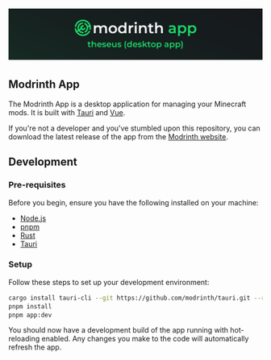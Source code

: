 # ![Modrinth App](/.github/assets/app_cover.png)

## Modrinth App

The Modrinth App is a desktop application for managing your Minecraft mods. It is built with [Tauri](https://tauri.app/) and [Vue](https://vuejs.org/).

If you're not a developer and you've stumbled upon this repository, you can download the latest release of the app from the [Modrinth website](https://modrinth.com/app).

## Development

### Pre-requisites

Before you begin, ensure you have the following installed on your machine:

- [Node.js](https://nodejs.org/en/)
- [pnpm](https://pnpm.io/)
- [Rust](https://www.rust-lang.org/tools/install)
- [Tauri](https://v2.tauri.app/start/prerequisites/)

### Setup

Follow these steps to set up your development environment:

```bash
cargo install tauri-cli --git https://github.com/modrinth/tauri.git --rev 5b26cbff93fe4697338e56dfc7299ac8864b3445
pnpm install
pnpm app:dev
```

You should now have a development build of the app running with hot-reloading enabled. Any changes you make to the code will automatically refresh the app.
